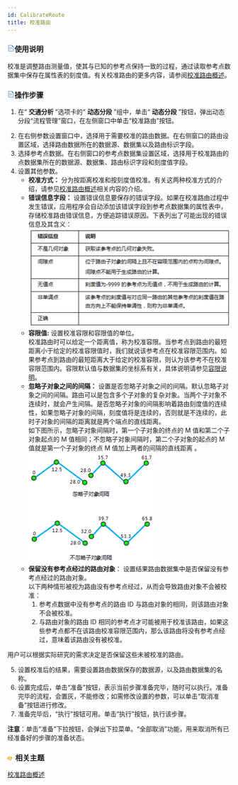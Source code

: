 ```yaml
---
id: CalibrateRoute
title: 校准路由
---
```

### ![](../img/read.gif)使用说明

校准是调整路由测量值，使其与已知的参考点保持一致的过程，通过读取参考点数据集中保存在属性表的刻度值。有关校准路由的更多内容，请参阅[校准路由概述](AboutCalibrate.html)。

### ![](../img/read.gif)操作步骤

1. 在“ **交通分析** ”选项卡的“ **动态分段** ”组中，单击“ **动态分段** ”按钮，弹出动态分段“流程管理”窗口，在左侧窗口中单击“校准路由”按钮。  
<!-- ![](img/CalibrateWIN.png)   -->
2. 在右侧参数设置窗口中，选择用于需要校准的路由数据。在右侧窗口的路由设置区域，选择路由数据所在的数据源、数据集以及路由标识字段。
3. 选择参考点数据。在右侧窗口的参考点数据集设置区域，选择用于校准路由的点数据集所在的数据源、数据集、路由标识字段和刻度值字段。
4. 设置其他参数。 
   * **校准方式：** 分为按距离校准和按刻度值校准。有关这两种校准方式的介绍，请参见[校准路由概述](AboutCalibrate.html)相关内容的介绍。
   * **错误信息字段：** 设置错误信息要保存的错误字段。如果在校准路由过程中发生错误，应用程序会自动添加该错误字段到参考点数据集的属性表中，存储校准路由错误信息，方便追踪错误原因。下表列出了可能出现的错误信息及其含义：
![](img/ErrorField.png)  
   * **容限值:** 设置校准容限和容限值的单位。  
校准路由时可以给定一个距离值，称为校准容限。当参考点到路由的最短距离小于给定的校准容限值时，我们就说该参考点在校准容限范围内。如果参考点到路由的最短距离大于给定的校准容限，则认为该参考不在校准容限范围内。容限默认值与数据集的坐标系有关，具体说明请参见[容限说明](../DataProcessing/Tolerance.html)。  
   * **忽略子对象之间的间隔：** 设置是否忽略子对象之间的间隔。默认忽略子对象之间的间隔。路由可以是包含多个子对象的复杂对象。当两个子对象不连续时，就会产生间隔。是否忽略子对象的间隔影响着路由刻度值的连续性，如果忽略子对象的间隔，刻度值将是连续的，否则就是不连续的，此时子对象的间隔的距离就是两个端点的直线距离。  
如下图所示，忽略子对象间隔时，第一个子对象的终点的 M 值和第二个子对象起点的 M 值相同；不忽略子对象间隔时，第二个子对象的起点的 M 值就是第一个子对象的终点 M 值加上两者的间隔的直线距离 。  
![](img/IgnoringGaps.png)  
   * **保留没有参考点经过的路由对象**： 设置结果路由数据集中是否保留没有参考点经过的路由对象。  
以下两种情形被视为路由没有参考点经过，从而会导致路由对象不会被校准：  
     1. 参考点数据中没有参考点的路由 ID 与路由对象的相同，则该路由对象不会被校准。
     2. 与路由对象的路由 ID 相同的参考点才可能被用于校准该路由，如果这些参考点都不在该路由校准容限范围内，那么该路由将没有参考点经过，意味着该路由没有被校准。

用户可以根据实际研究的需求决定是否保留这些未被校准的路由。

5. 设置校准后的结果，需要设置路由数据保存的数据源，以及路由数据集的名称。
6. 设置完成后，单击“准备”按钮，表示当前步骤准备完毕，随时可以执行。准备完毕的流程，会置灰，不能修改；如需修改设置的参数，可以单击“取消准备”按钮进行修改。
7. 准备完毕后，“执行”按钮可用。单击“执行”按钮，执行该步骤。

**注意**：单击“准备”下拉按钮，会弹出下拉菜单。“全部取消”功能，用来取消所有已经准备好的步骤的准备状态。

### ![](../img/seealso.png) 相关主题

<!-- ![](../img/smalltitle.png)  -->
[校准路由概述](AboutCalibrate.html)
